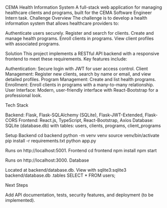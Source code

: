 CEMA Health Information System
A full-stack web application for managing healthcare clients and programs, built for the CEMA Software Engineer Intern task.
Challenge Overview
The challenge is to develop a health information system that allows healthcare providers to:

Authenticate users securely.
Register and search for clients.
Create and manage health programs.
Enroll clients in programs.
View client profiles with associated programs.

Solution
This project implements a RESTful API backend with a responsive frontend to meet these requirements. Key features include:

Authentication: Secure login with JWT for user access control.
Client Management: Register new clients, search by name or email, and view detailed profiles.
Program Management: Create and list health programs.
Enrollment: Enroll clients in programs with a many-to-many relationship.
User Interface: Modern, user-friendly interface with React-Bootstrap for a professional look.

Tech Stack

Backend: Flask, Flask-SQLAlchemy (SQLite), Flask-JWT-Extended, Flask-CORS
Frontend: React.js, TypeScript, React-Bootstrap, Axios
Database: SQLite (database.db) with tables: users, clients, programs, client_programs

Setup
Backend
cd backend
python -m venv venv
source venv/bin/activate
pip install -r requirements.txt
python app.py

Runs on http://localhost:5001.
Frontend
cd frontend
npm install
npm start

Runs on http://localhost:3000.
Database

Located at backend/database.db.
View with sqlite3:sqlite3 backend/database.db
.tables
SELECT * FROM users;



Next Steps

Add API documentation, tests, security features, and deployment (to be implemented).

